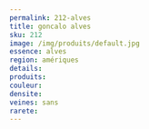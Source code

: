 ```yaml
---
permalink: 212-alves
title: goncalo alves
sku: 212
image: /img/produits/default.jpg
essence: alves
region: amériques
details: 
produits: 
couleur: 
densite: 
veines: sans
rarete: 
---
```

